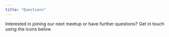 ```yaml
---
title: "Questions"
---
```

Interested in joining our next meetup or have further questions? Get in touch using the icons below.
